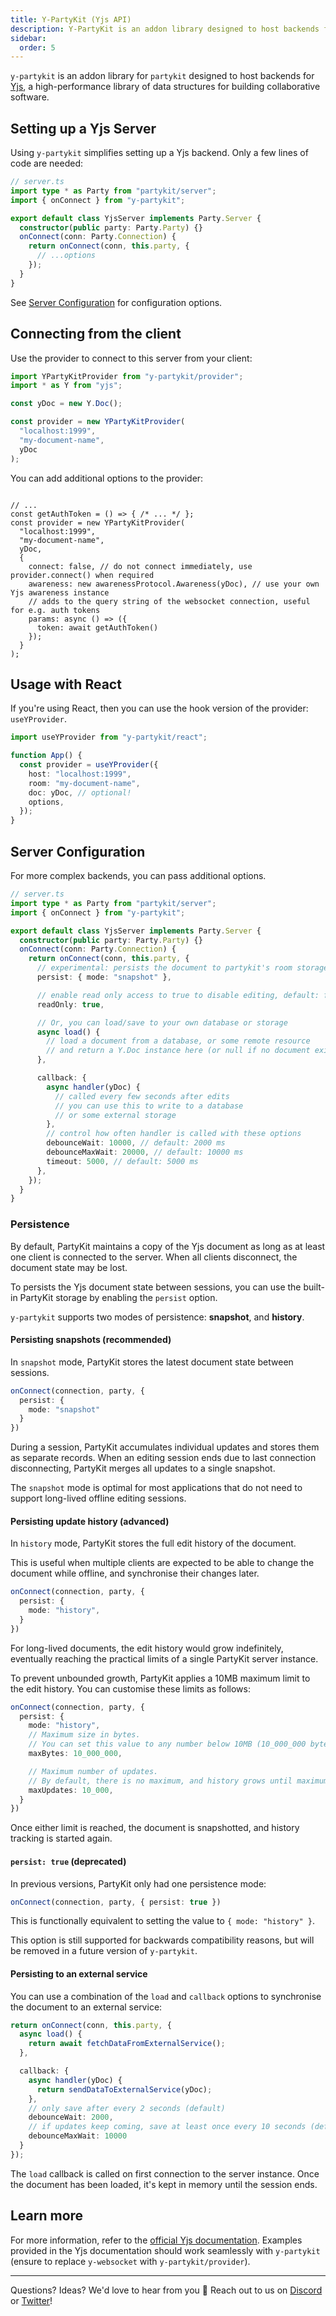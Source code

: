 ```yaml
---
title: Y-PartyKit (Yjs API)
description: Y-PartyKit is an addon library designed to host backends for Yjs
sidebar:
  order: 5
---
```


`y-partykit` is an addon library for `partykit` designed to host backends for [Yjs](https://yjs.dev), a high-performance library of data structures for building collaborative software.

## Setting up a Yjs Server

Using `y-partykit` simplifies setting up a Yjs backend. Only a few lines of code are needed:

```ts
// server.ts
import type * as Party from "partykit/server";
import { onConnect } from "y-partykit";

export default class YjsServer implements Party.Server {
  constructor(public party: Party.Party) {}
  onConnect(conn: Party.Connection) {
    return onConnect(conn, this.party, {
      // ...options
    });
  }
}
```

See [Server Configuration](#server-configuration) for configuration options.

## Connecting from the client

Use the provider to connect to this server from your client:

```ts
import YPartyKitProvider from "y-partykit/provider";
import * as Y from "yjs";

const yDoc = new Y.Doc();

const provider = new YPartyKitProvider(
  "localhost:1999",
  "my-document-name",
  yDoc
);
```

You can add additional options to the provider:

```tsx

// ...
const getAuthToken = () => { /* ... */ };
const provider = new YPartyKitProvider(
  "localhost:1999",
  "my-document-name",
  yDoc,
  {
    connect: false, // do not connect immediately, use provider.connect() when required
    awareness: new awarenessProtocol.Awareness(yDoc), // use your own Yjs awareness instance
    // adds to the query string of the websocket connection, useful for e.g. auth tokens
    params: async () => ({ 
      token: await getAuthToken() 
    });
  }
);
```

## Usage with React

If you're using React, then you can use the hook version of the provider: `useYProvider`.

```ts
import useYProvider from "y-partykit/react";

function App() {
  const provider = useYProvider({
    host: "localhost:1999",
    room: "my-document-name",
    doc: yDoc, // optional!
    options,
  });
}
```


## Server Configuration

For more complex backends, you can pass additional options.

```ts
// server.ts
import type * as Party from "partykit/server";
import { onConnect } from "y-partykit";

export default class YjsServer implements Party.Server {
  constructor(public party: Party.Party) {}
  onConnect(conn: Party.Connection) {
    return onConnect(conn, this.party, {
      // experimental: persists the document to partykit's room storage
      persist: { mode: "snapshot" },

      // enable read only access to true to disable editing, default: false
      readOnly: true,

      // Or, you can load/save to your own database or storage
      async load() {
        // load a document from a database, or some remote resource
        // and return a Y.Doc instance here (or null if no document exists)
      },

      callback: {
        async handler(yDoc) {
          // called every few seconds after edits
          // you can use this to write to a database
          // or some external storage
        },
        // control how often handler is called with these options
        debounceWait: 10000, // default: 2000 ms
        debounceMaxWait: 20000, // default: 10000 ms
        timeout: 5000, // default: 5000 ms
      },
    });
  }
}
```

### Persistence

By default, PartyKit maintains a copy of the Yjs document as long as at least one client is connected to the server. When all clients disconnect, the document state may be lost.

To persists the Yjs document state between sessions, you can use the built-in PartyKit storage by enabling the `persist` option.

`y-partykit` supports two modes of persistence: **snapshot**, and **history**.

#### Persisting snapshots (recommended)

In `snapshot` mode, PartyKit stores the latest document state between sessions. 

```ts
onConnect(connection, party, {
  persist: { 
    mode: "snapshot" 
  }
})
```

During a session, PartyKit accumulates individual updates and stores them as separate records. When an editing session ends due to last connection disconnecting, PartyKit merges all updates to a single snapshot.

The `snapshot` mode is optimal for most applications that do not need to support long-lived offline editing sessions.

#### Persisting update history (advanced)

In `history` mode, PartyKit stores the full edit history of the document.

This is useful when multiple clients are expected to be able to change the document while offline, and synchronise their changes later.

```ts
onConnect(connection, party, {
  persist: { 
    mode: "history",
  }
})
```

For long-lived documents, the edit history would grow indefinitely, eventually reaching the practical limits of a single PartyKit server instance.

To prevent unbounded growth, PartyKit applies a 10MB maximum limit to the edit history. You can customise these limits as follows:

```ts
onConnect(connection, party, {
  persist: { 
    mode: "history",
    // Maximum size in bytes. 
    // You can set this value to any number below 10MB (10_000_000 bytes).
    maxBytes: 10_000_000,

    // Maximum number of updates. 
    // By default, there is no maximum, and history grows until maximum amount of bytes is reached.
    maxUpdates: 10_000,
  }
})
```

Once either limit is reached, the document is snapshotted, and history tracking is started again.

#### `persist: true` (deprecated)

In previous versions, PartyKit only had one persistence mode:

```ts
onConnect(connection, party, { persist: true })
```

This is functionally equivalent to setting the value to `{ mode: "history" }`.

This option is still supported for backwards compatibility reasons, but will be removed in a future version of `y-partykit`.

#### Persisting to an external service

You can use a combination of the `load` and `callback` options to synchronise the document to an external service:

```ts
return onConnect(conn, this.party, {
  async load() {
    return await fetchDataFromExternalService();
  },

  callback: {
    async handler(yDoc) {
      return sendDataToExternalService(yDoc);
    },
    // only save after every 2 seconds (default)
    debounceWait: 2000,
    // if updates keep coming, save at least once every 10 seconds (default)
    debounceMaxWait: 10000
  }
});
```

The `load` callback is called on first connection to the server instance. Once the document has been loaded, it's kept in memory until the session ends.

## Learn more

For more information, refer to the [official Yjs documentation](https://docs.yjs.dev/ecosystem/editor-bindings). Examples provided in the Yjs documentation should work seamlessly with `y-partykit` (ensure to replace `y-websocket` with `y-partykit/provider`).

---

Questions? Ideas? We'd love to hear from you 🎈 Reach out to us on [Discord](https://discord.gg/KDZb7J4uxJ) or [Twitter](https://twitter.com/partykit_io)!
